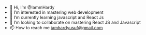 - 👋 Hi, I’m @IammHardy
- 👀 I’m interested in mastering web development
- 🌱 I’m currently learning javascript and React Js
- 💞️ I’m looking to collaborate on mastering React JS and Javascript
- 📫 How to reach me iamhardyusuf@gmail.com

<!---
IammHardy/IammHardy is a ✨ special ✨ repository because its `README.md` (this file) appears on your GitHub profile.
You can click the Preview link to take a look at your changes.
--->
